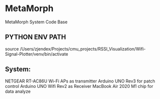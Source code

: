 # MetaMorph
MetaMorph System Code Base

## PYTHON ENV PATH
source /Users/zjendex/Projects/cmu_projects/RSSI_Visualization/Wifi-Signal-Plotter/venv/bin/activate

## System:
NETGEAR RT-AC86U Wi-Fi APs as transmitter
Arduino UNO Rev3 for patch control
Arduino UNO Wifi Rev2 as Receiver
MacBook Air 2020 M1 chip for data analyze